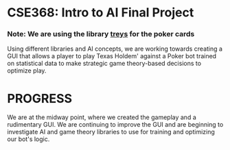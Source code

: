 # CSE368: Intro to AI Final Project

### Note: We are using the library [treys](https://github.com/ihendley/treys/tree/master) for the poker cards

Using different libraries and AI concepts, we are working towards creating a GUI that allows a player to play Texas Holdem' against a Poker bot trained on statistical data to make strategic game theory-based decisions to optimize play.

# PROGRESS

We are at the midway point, where we created the gameplay and a rudimentary GUI. We are continuing to improve the GUI and are beginning to investigate AI and game theory libraries to use for training and optimizing our bot's logic.

